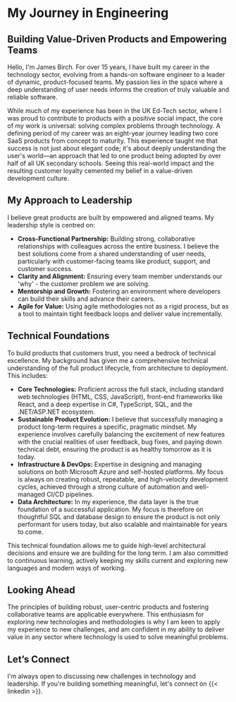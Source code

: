 # My Journey in Engineering

## Building Value-Driven Products and Empowering Teams

Hello, I'm James Birch. For over 15 years, I have built my career in the technology sector, evolving from a hands-on software engineer to a leader of dynamic, product-focused teams. My passion lies in the space where a deep understanding of user needs informs the creation of truly valuable and reliable software.

While much of my experience has been in the UK Ed-Tech sector, where I was proud to contribute to products with a positive social impact, the core of my work is universal: solving complex problems through technology. A defining period of my career was an eight-year journey leading two core SaaS products from concept to maturity. This experience taught me that success is not just about elegant code; it's about deeply understanding the user's world—an approach that led to one product being adopted by over half of all UK secondary schools. Seeing this real-world impact and the resulting customer loyalty cemented my belief in a value-driven development culture.

## My Approach to Leadership

I believe great products are built by empowered and aligned teams. My leadership style is centred on:

* **Cross-Functional Partnership:** Building strong, collaborative relationships with colleagues across the entire business. I believe the best solutions come from a shared understanding of user needs, particularly with customer-facing teams like product, support, and customer success.
* **Clarity and Alignment:** Ensuring every team member understands our 'why' - the customer problem we are solving.
* **Mentorship and Growth:** Fostering an environment where developers can build their skills and advance their careers.
* **Agile for Value:** Using agile methodologies not as a rigid process, but as a tool to maintain tight feedback loops and deliver value incrementally.

## Technical Foundations

To build products that customers trust, you need a bedrock of technical excellence. My background has given me a comprehensive technical understanding of the full product lifecycle, from architecture to deployment. This includes:

* **Core Technologies:** Proficient across the full stack, including standard web technologies (HTML, CSS, JavaScript), front-end frameworks like React, and a deep expertise in C#, TypeScript, SQL, and the .NET/ASP.NET ecosystem.
* **Sustainable Product Evolution:** I believe that successfully managing a product long-term requires a specific, pragmatic mindset. My experience involves carefully balancing the excitement of new features with the crucial realities of user feedback, bug fixes, and paying down technical debt, ensuring the product is as healthy tomorrow as it is today.
* **Infrastructure & DevOps:** Expertise in designing and managing solutions on both Microsoft Azure and self-hosted platforms. My focus is always on creating robust, repeatable, and high-velocity development cycles, achieved through a strong culture of automation and well-managed CI/CD pipelines.
* **Data Architecture:** In my experience, the data layer is the true foundation of a successful application. My focus is therefore on thoughtful SQL and database design to ensure the product is not only performant for users today, but also scalable and maintainable for years to come.

This technical foundation allows me to guide high-level architectural decisions and ensure we are building for the long term. I am also committed to continuous learning, actively keeping my skills current and exploring new languages and modern ways of working.

## Looking Ahead

The principles of building robust, user-centric products and fostering collaborative teams are applicable everywhere. This enthusiasm for exploring new technologies and methodologies is why I am keen to apply my experience to new challenges, and am confident in my ability to deliver value in any sector where technology is used to solve meaningful problems.

## Let’s Connect

I'm always open to discussing new challenges in technology and leadership. If you're building something meaningful, let's connect on {{< linkedin >}}.